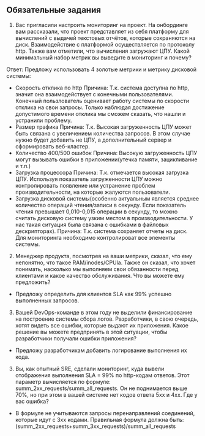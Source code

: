 ## Обязательные задания

1. Вас пригласили настроить мониторинг на проект. На онбординге вам рассказали, что проект представляет из себя платформу для вычислений с выдачей текстовых отчётов, которые сохраняются на диск. 
Взаимодействие с платформой осуществляется по протоколу http. Также вам отметили, что вычисления загружают ЦПУ. Какой минимальный набор метрик вы выведите в мониторинг и почему?

Ответ:
  Предложу использовать 4 золотые метрики и метрику дисковой системы:
  - Скорость отклика по http
    Причина: Т.к. система доступна по http, значит она взаимодействует с конечными пользователями. Конечный пользлователь оценивает работу системы по скорости отклика на свои запросы. Только наблюдая достижение допустимого времени отклика мы сможем сказать, что нашли и устранили проблему.
  - Размер трафика
    Причина: Т.к. Высокая загруженность ЦПУ может быть связана с увеличением количества запросов. В этом случае нужно будет добавить не ЦПУ, а дополнительный сервер и сформировать веб-кластер. 
  - Количество 400/500 ошибок
    Причина: Высокую загруженность ЦПУ могут вызывать ошибки в приложении(утечка памяти, зацикливание и т.п.)
  - Загрузка процессора
    Причина: Т.к. отмечается высокая загрузка ЦПУ. Используя показатель загруженности ЦПУ можно контролировать появление или устранение проблем производительности, на которые жалуются пользователи.
  - Загрузка дисковой системы(особенно актуальным является среднее количество операций чтения/записи в секунду. Если показатель чтения превышает 0,010-0,015 операции в секунду, то можно считать дисковую систему узким местом в производительности. У нас такая ситуация была связана с ошибками в файловых дескрипторах).
    Причина: Т.к. система сохраняет отчеты на диск. Для мониторинга необходимо контролироват все элементы системы.

2. Менеджер продукта, посмотрев на ваши метрики, сказал, что ему непонятно, что такое RAM/inodes/CPUla. Также он сказал, что хочет понимать, насколько мы выполняем свои обязанности перед клиентами и какое качество обслуживания. Что вы можете ему предложить?
  - Предложу определить для клиентов SLA как 99% успешно выполненных запросов.

3. Вашей DevOps-команде в этом году не выделили финансирование на построение системы сбора логов. Разработчики, в свою очередь, хотят видеть все ошибки, которые выдают их приложения. Какое решение вы можете предпринять в этой ситуации, чтобы разработчики получали ошибки приложения?
  - Предложу разработчикам добавить логирование выполнения их кода.
3. Вы, как опытный SRE, сделали мониторинг, куда вывели отображения выполнения SLA = 99% по http-кодам ответов. 
Этот параметр вычисляется по формуле: summ_2xx_requests/summ_all_requests. Он не поднимается выше 70%, но при этом в вашей системе нет кодов ответа 5xx и 4xx. Где у вас ошибка?
  - В формуле не учитываются запросы  перенаправлений соединений, которые идут с 3xx кодами. Правильная формула должна быть:
    (summ_2xx_requests+summ_3xx_requests)/summ_all_requests

